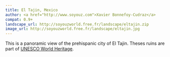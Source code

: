 ```yaml
---
title: El Tajin, Mexico
author: <a href="http://www.soyouz.com">Xavier Bonnefoy-Cudraz</a>
compat: 0.9+
landscape_url: http://soyouzworld.free.fr/landscape/eltajin.zip
image_url: http://soyouzworld.free.fr/landscape/eltajin.jpg
---
```

This is a panoramic view of the prehispanic city of El Tajin. Theses ruins are part of <a href="http://whc.unesco.org/en/list/631">UNESCO World Heritage</a>.